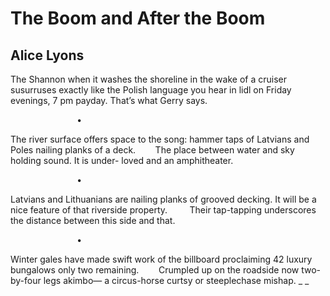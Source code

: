 # The Boom and After the Boom
## Alice Lyons
The Shannon when it washes
the shoreline in the wake
of a cruiser susurruses
exactly like the Polish
language you hear in lidl
on Friday evenings, 7 pm
payday. That’s what
Gerry says.

                           •

The river surface offers
space to the song:
hammer taps of Latvians
and Poles nailing planks
of a deck.        The place
between water and sky
holding sound. It is under-
loved and an amphitheater.

                           •

Latvians and Lithuanians
are nailing planks
of grooved decking.
It will be a nice feature
of that riverside property.
        Their tap-tapping
underscores the distance
between this side and that.

                           •

Winter gales have made swift work
of the billboard proclaiming
42 luxury bungalows only two
remaining.        Crumpled up
on the roadside now
two-by-four legs akimbo—
a circus-horse curtsy
or steeplechase mishap. _
_